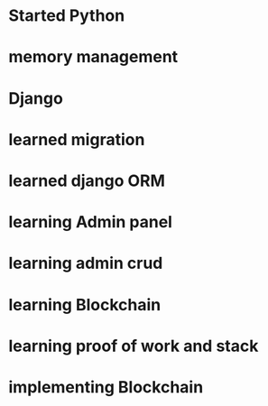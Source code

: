 # Started Python
# memory management 
# Django 
# learned migration 
# learned django ORM
# learning Admin panel 
# learning admin crud
# learning Blockchain 
# learning proof of work and stack
# implementing Blockchain 
